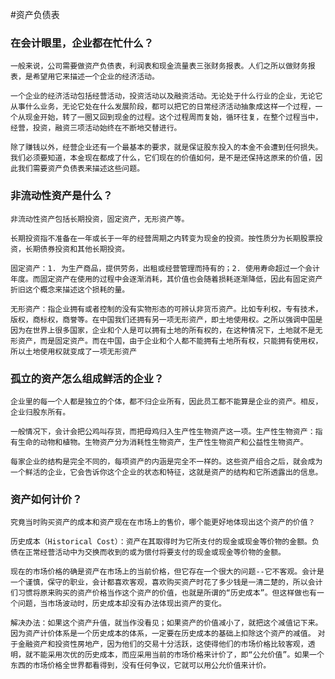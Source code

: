 #资产负债表

### 在会计眼里，企业都在忙什么？

`一般来说，公司需要做资产负债表，利润表和现金流量表三张财务报表。人们之所以做财务报表，是希望用它来描述一个企业的经济活动。`

`一个企业的经济活动包括经营活动，投资活动以及融资活动。无论处于什么行业的企业，无论它从事什么业务，无论它处在什么发展阶段，都可以把它的日常经济活动抽象成这样一个过程，一个从现金开始，转了一圈又回到现金的过程。这个过程周而复始，循环往复，在整个过程当中，经营，投资，融资三项活动始终在不断地交替进行。`

`除了赚钱以外，经营企业还有一个最基本的要求，就是保证股东投入的本金不会遭到任何损失。我们必须要知道，本金现在都成了什么，它们现在的价值如何，是不是还保持这原来的价值，因此我们需要资产负债表来描述这些问题。`

### 非流动性资产是什么？

`非流动性资产包括长期投资，固定资产，无形资产等。`

`长期投资指不准备在一年或长于一年的经营周期之内转变为现金的投资。按性质分为长期股票投资，长期债券投资和其他长期投资。`

`固定资产：1. 为生产商品，提供劳务，出租或经营管理而持有的；2. 使用寿命超过一个会计年度。而固定资产在使用的过程中会逐渐消耗，其价值也会随着损耗逐渐降低，因此有固定资产折旧这个概念来描述这个损耗的量。`

`无形资产：指企业拥有或者控制的没有实物形态的可辨认非货币资产。比如专利权，专有技术，版权，商标权，商誉等。在中国我们还拥有另一项无形资产，即土地使用权。之所以强调中国是因为在世界上很多国家，企业和个人是可以拥有土地的所有权的，在这种情况下，土地就不是无形资产，而是固定资产。而在中国，由于企业和个人都不能拥有土地所有权，只能拥有使用权，所以土地使用权就变成了一项无形资产`

### 孤立的资产怎么组成鲜活的企业？

`企业里的每一个人都是独立的个体，都不归企业所有，因此员工都不能算是企业的资产。相反，企业归股东所有。`

`一般情况下，会计会把公鸡叫存货，而把母鸡归入生产性生物资产这一项。生产性生物资产：指有生命的动物和植物。生物资产分为消耗性生物资产，生产性生物资产和公益性生物资产。`

`每家企业的结构是完全不同的，每项资产的内涵是完全不一样的。这些资产组合之后，就会成为一个鲜活的企业，它会告诉你这个企业的状态和特征，这就是资产的结构和它所透露出的信息。`

### 资产如何计价？

`究竟当时购买资产的成本和资产现在在市场上的售价，哪个能更好地体现出这个资产的价值？`

`历史成本（Historical Cost）：资产在其取得时为它所支付的现金或现金等价物的金额。负债在正常经营活动中为交换而收到的或为偿付将要支付的现金或现金等价物的金额。`

`现在的市场价格的确是资产在市场上的当前价格，但它存在一个很大的问题--它不客观。会计是一个谨慎，保守的职业，会计都喜欢客观，喜欢购买资产时花了多少钱是一清二楚的，所以会计们习惯将原来购买的资产价格当作这个资产的价值，也就是所谓的“历史成本”。但这样做也有一个问题，当市场波动时，历史成本却没有办法体现出资产的变化。`

`解决办法：如果这个资产升值，就当作没看见；如果资产的价值减小了，就把这个减值记下来。因为资产计价体系是一个历史成本的体系，一定要在历史成本的基础上扣除这个资产的减值。`
`对于金融资产和投资性房地产，因为他们的交易十分活跃，这使得他们的市场价格比较客观，透明，就不能采用次优的历史成本，而应采用当前的市场价格来计价了，即“公允价值”。如果一个东西的市场价格全世界都看得到，没有任何争议，它就可以用公允价值来计价。`
